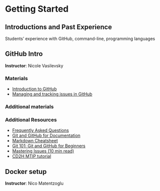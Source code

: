 # Getting Started

## Introductions and Past Experience
Students’ experience with GitHub, command-line, programming languages

## GitHub Intro 
**Instructor**: Nicole Vasilevsky

### Materials
- [Introduction to GitHub](https://github.com/jamesaoverton/obook/blob/master/00-gettingStarted/intro-to-github.md)
- [Managing and tracking issues in GitHub](https://github.com/jamesaoverton/obook/blob/master/00-gettingStarted/github-issues.md)

### Additional materials

### Additional Resources
- [Frequently Asked Questions](https://docs.google.com/document/d/1UNNxrOpHm7B9hw2Xn2JP_O1DYa7tCHx8OYEC1r0YAyU/edit#)
- [Git and GitHub for Documentation](http://www.slideshare.net/annegentle/git-and-github-for-documentation)
- [Markdown Cheatsheet](https://github.com/adam-p/markdown-here/wiki/Markdown-Cheatsheet)
- [Git 101: Git and GitHub for Beginners](http://www.slideshare.net/HubSpot/git-101-git-and-github-for-beginners)
- [Mastering Issues (10 min read)](https://guides.github.com/features/issues/)
- [CD2H MTIP tutorial](https://data2health.github.io/mtip-tutorial/)


## Docker setup
**Instructor**: Nico Matentzoglu
